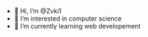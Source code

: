 - 👋 Hi, I’m @Zvki1
- 👀 I’m interested in computer science
- 🌱 I’m currently learning web developement

<!---
Zvki1/Zvki1 is a ✨ special ✨ repository because its `README.md` (this file) appears on your GitHub profile.
You can click the Preview link to take a look at your changes.
--->
